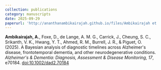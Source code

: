 ```yaml
---
collection: publications
category: manuscripts
date: 2025-09-29
paperurl: 'http://ananthanambikairajah.github.io/files/Ambikairajah et al_2025 - A Bayesian analysis of diagnostic timelines across Alzheimer's disease, frontotemporal dementia, and.pdf'
---
```


<b>Ambikairajah, A.</b>, Foxe, D., de Lange, A. M. G., Carrick, J., Cheung, S. C., Srikanth, V. K., Hwang, Y. T., Ahmed, R. M., Burrell, J. R., & Piguet, O. (2025). A Bayesian analysis of diagnostic timelines across Alzheimer's disease, frontotemporal dementia, and other neurodegenerative conditions. <i>Alzheimer's & Dementia: Diagnosis, Assessment & Disease Monitoring, 17</i>, e70184. [doi:10.1002/dad2.70184](https://doi.org/10.1002/dad2.70184)